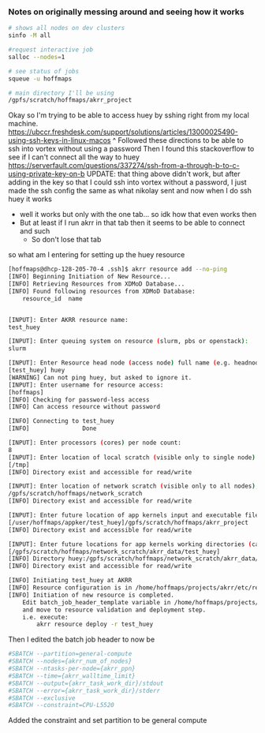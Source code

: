 ### Notes on originally messing around and seeing how it works

```bash
# shows all nodes on dev clusters
sinfo -M all

#request interactive job
salloc --nodes=1

# see status of jobs
squeue -u hoffmaps

# main directory I'll be using
/gpfs/scratch/hoffmaps/akrr_project

```

Okay so I'm trying to be able to access huey by sshing right from my local machine.
https://ubccr.freshdesk.com/support/solutions/articles/13000025490-using-ssh-keys-in-linux-macos
^ Followed these directions to be able to ssh into vortex without using a password
Then I found this stackoverflow to see if I can't connect all the way to huey
https://serverfault.com/questions/337274/ssh-from-a-through-b-to-c-using-private-key-on-b
UPDATE: that thing above didn't work, but after adding in the key so that I could ssh into vortex without a password, I just made the ssh config the same as what nikolay sent and now when I do ssh huey it works
- well it works but only with the one tab... so idk how that even works then
- But at least if I run akrr in that tab then it seems to be able to connect and such
	- So don't lose that tab

so what am I entering for setting up the huey resource
```bash
[hoffmaps@dhcp-128-205-70-4 .ssh]$ akrr resource add --no-ping
[INFO] Beginning Initiation of New Resource...
[INFO] Retrieving Resources from XDMoD Database...
[INFO] Found following resources from XDMoD Database:
    resource_id  name


[INPUT]: Enter AKRR resource name:
test_huey

[INPUT]: Enter queuing system on resource (slurm, pbs or openstack): 
slurm

[INPUT]: Enter Resource head node (access node) full name (e.g. headnode.somewhere.org):
[test_huey] huey
[WARNING] Can not ping huey, but asked to ignore it.
[INPUT]: Enter username for resource access:
[hoffmaps] 
[INFO] Checking for password-less access
[INFO] Can access resource without password

[INFO] Connecting to test_huey
[INFO]               Done

[INPUT]: Enter processors (cores) per node count:
8
[INPUT]: Enter location of local scratch (visible only to single node):
[/tmp]
[INFO] Directory exist and accessible for read/write

[INPUT]: Enter location of network scratch (visible only to all nodes),used for temporary storage of app kernel input/output:
/gpfs/scratch/hoffmaps/network_scratch
[INFO] Directory exist and accessible for read/write

[INPUT]: Enter future location of app kernels input and executable files:
[/user/hoffmaps/appker/test_huey]/gpfs/scratch/hoffmaps/akrr_project
[INFO] Directory exist and accessible for read/write

[INPUT]: Enter future locations for app kernels working directories (can or even should be on scratch space):
[/gpfs/scratch/hoffmaps/network_scratch/akrr_data/test_huey]
[INFO] Directory huey:/gpfs/scratch/hoffmaps/network_scratch/akrr_data/test_huey does not exists, will try to create it
[INFO] Directory exist and accessible for read/write

[INFO] Initiating test_huey at AKRR
[INFO] Resource configuration is in /home/hoffmaps/projects/akrr/etc/resources/test_huey/resource.conf
[INFO] Initiation of new resource is completed.
    Edit batch_job_header_template variable in /home/hoffmaps/projects/akrr/etc/resources/test_huey/resource.conf
    and move to resource validation and deployment step.
    i.e. execute:
        akrr resource deploy -r test_huey

```
Then I edited the batch job header to now be
```bash
#SBATCH --partition=general-compute
#SBATCH --nodes={akrr_num_of_nodes}
#SBATCH --ntasks-per-node={akrr_ppn}
#SBATCH --time={akrr_walltime_limit}
#SBATCH --output={akrr_task_work_dir}/stdout
#SBATCH --error={akrr_task_work_dir}/stderr
#SBATCH --exclusive
#SBATCH --constraint=CPU-L5520
```
Added the constraint and set partition to be general compute



